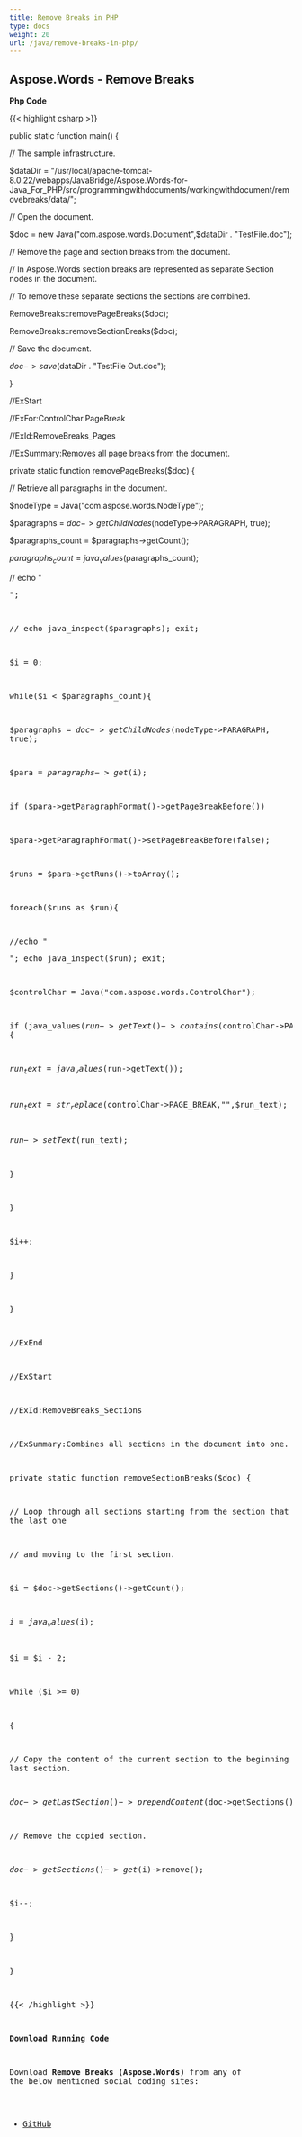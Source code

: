 ```yaml
---
title: Remove Breaks in PHP
type: docs
weight: 20
url: /java/remove-breaks-in-php/
---
```


## **Aspose.Words - Remove Breaks**
**Php Code**

{{< highlight csharp >}}

 public static function main() {

// The sample infrastructure.

$dataDir = "/usr/local/apache-tomcat-8.0.22/webapps/JavaBridge/Aspose.Words-for-Java_For_PHP/src/programmingwithdocuments/workingwithdocument/removebreaks/data/";

// Open the document.

$doc = new Java("com.aspose.words.Document",$dataDir . "TestFile.doc");

// Remove the page and section breaks from the document.

// In Aspose.Words section breaks are represented as separate Section nodes in the document.

// To remove these separate sections the sections are combined.

RemoveBreaks::removePageBreaks($doc);

RemoveBreaks::removeSectionBreaks($doc);

// Save the document.

$doc->save($dataDir . "TestFile Out.doc");

}

//ExStart

//ExFor:ControlChar.PageBreak

//ExId:RemoveBreaks_Pages

//ExSummary:Removes all page breaks from the document.

private static function removePageBreaks($doc) {

// Retrieve all paragraphs in the document.

$nodeType = Java("com.aspose.words.NodeType");

$paragraphs = $doc->getChildNodes($nodeType->PARAGRAPH, true);

$paragraphs_count = $paragraphs->getCount();

$paragraphs_count = java_values($paragraphs_count);

// echo "<pre>";

// echo java_inspect($paragraphs); exit;

$i = 0;

while($i < $paragraphs_count){

$paragraphs = $doc->getChildNodes($nodeType->PARAGRAPH, true);

$para = $paragraphs->get($i);

if ($para->getParagraphFormat()->getPageBreakBefore())

$para->getParagraphFormat()->setPageBreakBefore(false);

$runs = $para->getRuns()->toArray();

foreach($runs as $run){

//echo "<pre>"; echo java_inspect($run); exit;

$controlChar = Java("com.aspose.words.ControlChar");

if (java_values($run->getText()->contains($controlChar->PAGE_BREAK))) {

$run_text = java_values($run->getText());

$run_text = str_replace($controlChar->PAGE_BREAK,"",$run_text);

$run->setText($run_text);

}

}

$i++;

}

}

//ExEnd

//ExStart

//ExId:RemoveBreaks_Sections

//ExSummary:Combines all sections in the document into one.

private static function removeSectionBreaks($doc) {

// Loop through all sections starting from the section that precedes the last one

// and moving to the first section.

$i = $doc->getSections()->getCount();

$i = java_values($i);

$i = $i - 2;

while ($i >= 0)

{

// Copy the content of the current section to the beginning of the last section.

$doc->getLastSection()->prependContent($doc->getSections()->get($i));

// Remove the copied section.

$doc->getSections()->get($i)->remove();

$i--;

}

}

{{< /highlight >}}

**Download Running Code**

Download **Remove Breaks (Aspose.Words)** from any of the below mentioned social coding sites:

- [GitHub](https://github.com/aspose-words/Aspose.Words-for-Java/blob/master/Plugins/Aspose_Words_Java_for_PHP/src/programmingwithdocuments/workingwithdocument/removebreaks/php/RemoveBreaks.php)
